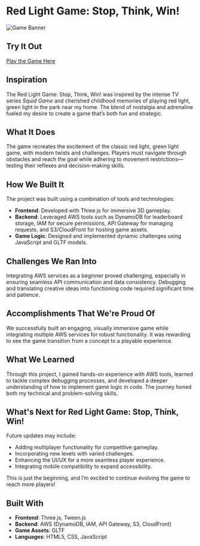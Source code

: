 # Red Light Game: Stop, Think, Win!

![Game Banner](https://via.placeholder.com/1200x400 "Red Light Game Banner")

## Try It Out
[Play the Game Here](https://d9kvnfvblc1lm.cloudfront.net)

## Inspiration
The Red Light Game: Stop, Think, Win! was inspired by the intense TV series *Squid Game* and cherished childhood memories of playing red light, green light in the park near my home. The blend of nostalgia and adrenaline fueled my desire to create a game that’s both fun and strategic.

## What It Does
The game recreates the excitement of the classic red light, green light game, with modern twists and challenges. Players must navigate through obstacles and reach the goal while adhering to movement restrictions—testing their reflexes and decision-making skills.

## How We Built It
The project was built using a combination of tools and technologies:

- **Frontend**: Developed with Three.js for immersive 3D gameplay.
- **Backend**: Leveraged AWS tools such as DynamoDB for leaderboard storage, IAM for secure permissions, API Gateway for managing requests, and S3/CloudFront for hosting game assets.
- **Game Logic**: Designed and implemented dynamic challenges using JavaScript and GLTF models.

## Challenges We Ran Into
Integrating AWS services as a beginner proved challenging, especially in ensuring seamless API communication and data consistency. Debugging and translating creative ideas into functioning code required significant time and patience.

## Accomplishments That We're Proud Of
We successfully built an engaging, visually immersive game while integrating multiple AWS services for robust functionality. It was rewarding to see the game transition from a concept to a playable experience.

## What We Learned
Through this project, I gained hands-on experience with AWS tools, learned to tackle complex debugging processes, and developed a deeper understanding of how to implement game logic in code. The journey honed both my technical and problem-solving skills.

## What's Next for Red Light Game: Stop, Think, Win!
Future updates may include:

- Adding multiplayer functionality for competitive gameplay.
- Incorporating new levels with varied challenges.
- Enhancing the UI/UX for a more seamless player experience.
- Integrating mobile compatibility to expand accessibility.

This is just the beginning, and I’m excited to continue evolving the game to reach more players!

## Built With
- **Frontend**: Three.js, Tween.js
- **Backend**: AWS (DynamoDB, IAM, API Gateway, S3, CloudFront)
- **Game Assets**: GLTF
- **Languages**: HTML5, CSS, JavaScript
